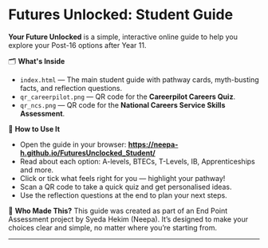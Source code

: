 # Futures Unlocked: Student Guide

**Your Future Unlocked** is a simple, interactive online guide to help you explore your Post-16 options after Year 11.

🗂️ **What's Inside**
- `index.html` — The main student guide with pathway cards, myth-busting facts, and reflection questions.
- `qr_careerpilot.png` — QR code for the **Careerpilot Careers Quiz**.
- `qr_ncs.png` — QR code for the **National Careers Service Skills Assessment**.

🚀 **How to Use It**
- Open the guide in your browser: **https://neepa-h.github.io/FuturesUnclocked_Student/**
- Read about each option: A-levels, BTECs, T-Levels, IB, Apprenticeships and more.
- Click or tick what feels right for you — highlight your pathway!
- Scan a QR code to take a quick quiz and get personalised ideas.
- Use the reflection questions at the end to plan your next steps.

💬 **Who Made This?**
This guide was created as part of an End Point Assessment project by Syeda Hekim (Neepa). It’s designed to make your choices clear and simple, no matter where you’re starting from.

---
